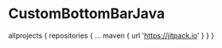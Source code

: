 # CustomBottomBarJava

allprojects {
		repositories {
			...
			maven { url 'https://jitpack.io' }
		}
	}

